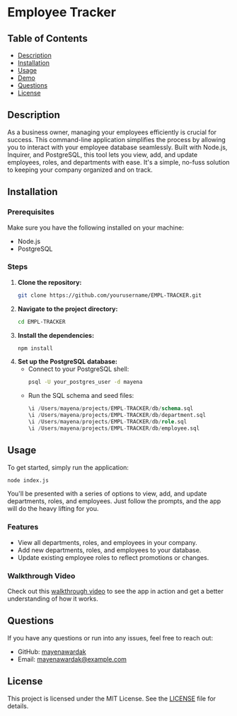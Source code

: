 # Employee Tracker

## Table of Contents

- [Description](#description)
- [Installation](#installation)
- [Usage](#usage)
- [Demo](#demo)
- [Questions](#questions)
- [License](#license)

## Description

As a business owner, managing your employees efficiently is crucial for success. This command-line application simplifies the process by allowing you to interact with your employee database seamlessly. Built with Node.js, Inquirer, and PostgreSQL, this tool lets you view, add, and update employees, roles, and departments with ease. It's a simple, no-fuss solution to keeping your company organized and on track.

## Installation

### Prerequisites

Make sure you have the following installed on your machine:
- Node.js
- PostgreSQL

### Steps

1. **Clone the repository:**
   ```bash
   git clone https://github.com/yourusername/EMPL-TRACKER.git
   ```
2. **Navigate to the project directory:**
   ```bash
   cd EMPL-TRACKER
   ```
3. **Install the dependencies:**
   ```bash
   npm install
   ```
4. **Set up the PostgreSQL database:**
   - Connect to your PostgreSQL shell:
     ```bash
     psql -U your_postgres_user -d mayena
     ```
   - Run the SQL schema and seed files:
     ```sql
     \i /Users/mayena/projects/EMPL-TRACKER/db/schema.sql
     \i /Users/mayena/projects/EMPL-TRACKER/db/department.sql
     \i /Users/mayena/projects/EMPL-TRACKER/db/role.sql
     \i /Users/mayena/projects/EMPL-TRACKER/db/employee.sql
     ```

## Usage

To get started, simply run the application:

```bash
node index.js
```

You'll be presented with a series of options to view, add, and update departments, roles, and employees. Just follow the prompts, and the app will do the heavy lifting for you.

### Features

- View all departments, roles, and employees in your company.
- Add new departments, roles, and employees to your database.
- Update existing employee roles to reflect promotions or changes.

### Walkthrough Video

Check out this [walkthrough video](#) to see the app in action and get a better understanding of how it works.


## Questions

If you have any questions or run into any issues, feel free to reach out:

- GitHub: [mayenawardak](https://github.com/mayenawardak)
- Email: [mayenawardak@example.com](mailto:mayenawardak@example.com)

## License

This project is licensed under the MIT License. See the [LICENSE](./LICENSE) file for details.